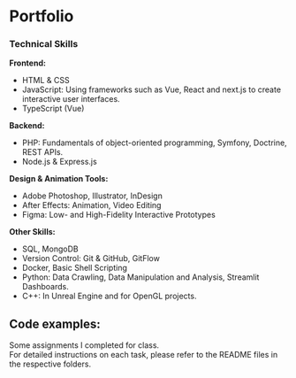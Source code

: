 # Portfolio

### Technical Skills

**Frontend:**
- HTML & CSS
- JavaScript: Using frameworks such as Vue, React and next.js to create interactive user interfaces.
- TypeScript (Vue)

**Backend:**
- PHP: Fundamentals of object-oriented programming, Symfony, Doctrine, REST APIs.
- Node.js & Express.js

**Design & Animation Tools:**
- Adobe Photoshop, Illustrator, InDesign
- After Effects: Animation, Video Editing
- Figma: Low- and High-Fidelity Interactive Prototypes

**Other Skills:**
- SQL, MongoDB
- Version Control: Git & GitHub, GitFlow
- Docker, Basic Shell Scripting
- Python: Data Crawling, Data Manipulation and Analysis, Streamlit Dashboards.
- C++: In Unreal Engine and for OpenGL projects.

## Code examples:
Some assignments I completed for class.  
For detailed instructions on each task, please refer to the README files in the respective folders.
